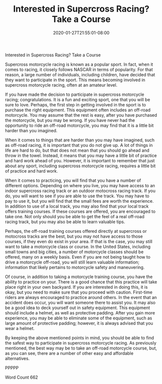 ﻿---
title: "Interested in Supercross Racing? Take a Course"
date: 2020-01-27T21:55:01-08:00
description: "Supercross Racing Tips for Web Success"
featured_image: "/images/Supercross Racing.jpg"
tags: ["Supercross Racing"]
---

Interested in Supercross Racing? Take a Course 

Supercross motorcycle racing is known as a popular sport. In fact, when it comes to racing, it closely follows NASCAR in terms of popularity.  For that reason, a large number of individuals, including children, have decided that they want to participate in the sport. This means becoming involved in supercross motorcycle racing, often at an amateur level.  

If you have made the decision to participate in supercross motorcycle racing; congratulations.  It is a fun and exciting sport, one that you will be sure to love.  Perhaps, the first step in getting involved in the sport is to purchase the right equipment. This equipment often includes an off-road motorcycle.  You may assume that the rest is easy, after you have purchased the motorcycle, but you may be wrong. If you have never had the opportunity to ride an off-road motorcycle, you may find that it is a little bit harder than you imagined.  

When it comes to things that are harder than you may have imagined, such as off-road racing, it is important that you do not give up. A lot of things in life are hard to do, but that does not mean that you should go ahead and throw in the towel.  Instead, it means that you may have a little bit of practice and hard work ahead of you.  However, it is important to remember that just about any sport, including supercross motorcycle racing, requires a little bit of practice and hard work.

When it comes to practicing, you will find that you have a number of different options. Depending on where you live, you may have access to an indoor supercross racing track or an outdoor motocross racing track.  If you do, you will want to see if you are able to use the track. You may have to pay to use it, but you will find that the small fees are worth the experience.  In addition to use of a local track, you may also find that your local track offers training courses.  If these courses are offered, you are encouraged to take one.  Not only should you be able to get the feel of a real off-road racing track, but you may also be able to learn valuable tips.

Perhaps, the off-road training courses offered directly at supercross or motocross tracks are the best, but you may not have access to those courses, if they even do exist in your area.  If that is the case, you may still want to take a motorcycle class or course.  In the United States, including small towns and big cities, a number of motorcycle classes should be offered, many on a weekly basis.  Even if you are not being taught how to drive a motorcycle off-road, you will still learn valuable information; information that likely pertains to motorcycle safety and maneuvering.  

Of course, in addition to taking a motorcycle training course, you have the ability to practice on your. There is a good chance that this practice will take place right in your own backyard. If you are interested in doing this, it is okay, but you need to make sure that you proceed with caution. First-time riders are always encouraged to practice around others.  In the event that an accident does occur, you will want someone there to assist you.  It may also be a good idea to deck yourself out in safety equipment. This equipment should include a helmet, as well as protective padding. After you gain more experience, you may be able to eliminate some of the equipment, such as large amount of protective padding; however, it is always advised that you wear a helmet.  

By keeping the above mentioned points in mind, you should be able to find the safest way to participate in supercross motorcycle racing. As previously mentioned, the best way may be to take an off-road motorcycle course, but, as you can see, there are a number of other easy and affordable alternatives.

PPPPP

Word Count 662

